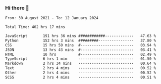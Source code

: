 ### Hi there 👋

<!--
**dominoto/dominoto** is a ✨ _special_ ✨ repository because its `README.md` (this file) appears on your GitHub profile.

Here are some ideas to get you started:

- 🔭 I’m currently working on ...
- 🌱 I’m currently learning ...
- 👯 I’m looking to collaborate on ...
- 🤔 I’m looking for help with ...
- 💬 Ask me about ...
- 📫 How to reach me: ...
- 😄 Pronouns: ...
- ⚡ Fun fact: ...
-->
<!--START_SECTION:waka-->

```txt
From: 30 August 2021 - To: 12 January 2024

Total Time: 402 hrs 17 mins

JavaScript       191 hrs 36 mins ############-------------   47.63 %
Python           152 hrs 3 mins  #########----------------   37.80 %
CSS              15 hrs 50 mins  #------------------------   03.94 %
JSON             13 hrs 43 mins  #------------------------   03.41 %
HTML             10 hrs          #------------------------   02.49 %
TypeScript       6 hrs 1 min     -------------------------   01.50 %
Markdown         2 hrs 34 mins   -------------------------   00.64 %
Text             2 hrs 4 mins    -------------------------   00.52 %
Other            2 hrs 4 mins    -------------------------   00.52 %
SCSS             2 hrs 4 mins    -------------------------   00.51 %
```

<!--END_SECTION:waka-->
